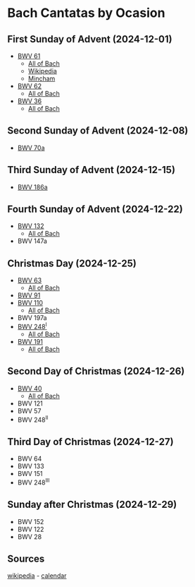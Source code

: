 # Bach Cantatas by Ocasion

## First Sunday of Advent (2024-12-01)

- [BWV 61](https://classical.music.apple.com/ro/playlist/pl.u-JPAZlW2CX5mmG9)
  - [All of Bach](https://www.bachvereniging.nl/en/bwv/bwv-61)
  - [Wikipedia](https://en.wikipedia.org/wiki/Nun_komm,_der_Heiden_Heiland,_BWV_61)
  - [Mincham](https://www.jsbachcantatas.com/documents/chapter-29-bwv-61/)
- [BWV 62](https://classical.music.apple.com/ro/playlist/pl.u-aZb0oxZC94NNoA)
  - [All of Bach](https://www.bachvereniging.nl/en/bwv/bwv-62)
- [BWV 36](https://classical.music.apple.com/ro/playlist/pl.u-11zB7agSxmAAby)
  - [All of Bach](https://www.bachvereniging.nl/en/bwv/bwv-36)

## Second Sunday of Advent (2024-12-08)

- [BWV 70a](https://music.apple.com/ro/playlist/bwv-70a/pl.u-76oNrAys4zkkGy?)

## Third Sunday of Advent (2024-12-15)

- [BWV 186a](https://music.apple.com/ro/playlist/bwv-186a/pl.u-aZb0oAxC94NNoA)

## Fourth Sunday of Advent (2024-12-22)

- [BWV 132](https://classical.music.apple.com/ro/playlist/pl.u-11zB72ouxmAAby)
  - [All of Bach](https://www.bachvereniging.nl/en/bwv/bwv-132)
- BWV 147a

## Christmas Day (2024-12-25)

- [BWV 63](https://classical.music.apple.com/ro/playlist/pl.u-aZb0bjDT94NNoA)
  - [All of Bach](https://www.bachvereniging.nl/en/bwv/bwv-63)
- [BWV 91](https://classical.music.apple.com/ro/playlist/pl.u-11zBzjYHxmAAby)
- [BWV 110](https://classical.music.apple.com/ro/playlist/pl.u-d2b0bNWFpEll49)
  - [All of Bach](https://www.bachvereniging.nl/en/bwv/bwv-110)
- BWV 197a
- [BWV 248<sup>I</sup>](https://classical.music.apple.com/ro/playlist/pl.u-e98l8PpSPq22dr)
  - [All of Bach](https://www.bachvereniging.nl/en/bwv/bwv-248-1)
- [BWV 191](https://classical.music.apple.com/ro/playlist/pl.u-38oWoG3I35vvL0)
  - [All of Bach](https://www.bachvereniging.nl/en/bwv/bwv-191)

## Second Day of Christmas (2024-12-26)

- [BWV 40](https://music.apple.com/ro/playlist/bwv-40/pl.u-aZb0bl7T94NNoA)
  - [All of Bach](https://www.bachvereniging.nl/en/bwv/bwv-40)
- BWV 121
- BWV 57
- BWV 248<sup>II</sup>

## Third Day of Christmas (2024-12-27)

- BWV 64
- BWV 133
- BWV 151
- BWV 248<sup>III</sup>

## Sunday after Christmas (2024-12-29)

- BWV 152
- BWV 122
- BWV 28

## Sources

[wikipedia](https://en.wikipedia.org/wiki/Church_cantata_(Bach)) - [calendar](https://files.lcms.org/file/preview/2024-25-three-year-series-c-calendar-pdf)
